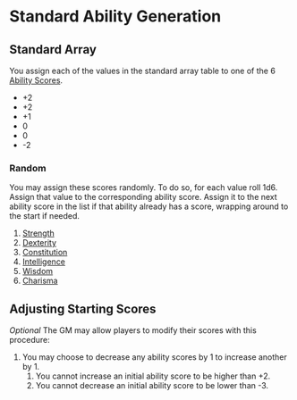 # Standard Ability Generation

## Standard Array

You assign each of the values in the standard array table to one of the 6 [Ability Scores](../Player%20Characters/The%20Ability%20Scores/Ability%20Scores.md).

- +2
- +2
- +1
- 0
- 0
- -2

### Random

You may assign these scores randomly. To do so, for each value roll 1d6. Assign that value to the corresponding ability score. Assign it to the next ability score in the list if that ability already has a score, wrapping around to the start if needed.

1. [Strength](../Player%20Characters/The%20Ability%20Scores/Strength.md)
2. [Dexterity](../Player%20Characters/The%20Ability%20Scores/Dexterity.md)
3. [Constitution](../Player%20Characters/The%20Ability%20Scores/Constitution.md)
4. [Intelligence](../Player%20Characters/The%20Ability%20Scores/Intelligence.md)
5. [Wisdom](../Player%20Characters/The%20Ability%20Scores/Wisdom.md)
6. [Charisma](../Player%20Characters/The%20Ability%20Scores/Charisma.md)

## Adjusting Starting Scores

*Optional*
The GM may allow players to modify their scores with this procedure:

1. You may choose to decrease any ability scores by 1 to increase another by 1.
	1. You cannot increase an initial ability score to be higher than +2.
	2. You cannot decrease an initial ability score to be lower than -3.
